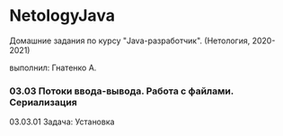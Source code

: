 # NetologyJava

Домашние задания по курсу "Java-разработчик". (Нетология, 2020-2021)

выполнил: Гнатенко А. 

### 03.03 Потоки ввода-вывода. Работа с файлами. Сериализация
03.03.01 Задача: Установка